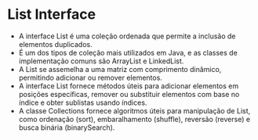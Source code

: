 # List Interface


  - A interface List é uma coleção ordenada que permite a inclusão de elementos duplicados.
  - É um dos tipos de coleção mais utilizados em Java, e as classes de implementação comuns são ArrayList e LinkedList.
  - A List se assemelha a uma matriz com comprimento dinâmico, permitindo adicionar ou remover elementos.
  - A interface List fornece métodos úteis para adicionar elementos em posições específicas, remover ou substituir elementos com base no índice e obter sublistas usando índices.
  - A classe Collections fornece algoritmos úteis para manipulação de List, como ordenação (sort), embaralhamento (shuffle), reversão (reverse) e busca binária (binarySearch).
